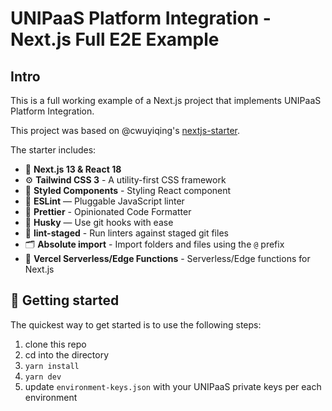 # UNIPaaS Platform Integration - Next.js Full E2E Example

## Intro

This is a full working example of a Next.js project that implements UNIPaaS Platform Integration.

This project was based on @cwuyiqing's [nextjs-starter](https://github.com/chhpt/nextjs-starter).

The starter includes:

- 🚀 **Next.js 13 & React 18**
- ⚙️ **Tailwind CSS 3** - A utility-first CSS framework
- 🍓 **Styled Components** - Styling React component
- 📏 **ESLint** — Pluggable JavaScript linter
- 💖 **Prettier** - Opinionated Code Formatter
- 🐶 **Husky** — Use git hooks with ease
- 🚫 **lint-staged** - Run linters against staged git files
- 🗂 **Absolute import** - Import folders and files using the `@` prefix
- 🤩 **Vercel Serverless/Edge Functions** - Serverless/Edge functions for Next.js

## 🚀 Getting started

The quickest way to get started is to use the following steps:

1. clone this repo
2. cd into the directory
3. `yarn install`
4. `yarn dev`
5. update `environment-keys.json` with your UNIPaaS private keys per each environment
